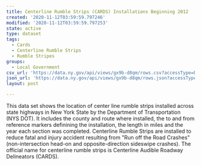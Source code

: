 ```yaml
---
title: Centerline Rumble Strips (CARDS) Installations Beginning 2012
created: '2020-11-12T03:59:59.797246'
modified: '2020-11-12T03:59:59.797253'
state: active
type: dataset
tags:
  - Cards
  - Centerline Rumble Strips
  - Rumble Stripes
groups:
  - Local Government
csv_url: 'https://data.ny.gov/api/views/gx9b-d8qm/rows.csv?accessType=DOWNLOAD'
json_url: 'https://data.ny.gov/api/views/gx9b-d8qm/rows.json?accessType=DOWNLOAD'
layout: post

---
```

This data set shows the location of center line rumble strips installed across state highways in New York State by the Department of Transportation (NYS DOT).  It  includes the county and route where installed, the to and from reference markers definining the installation, the length in miles and the year each section was completed. Centerline Rumble Strips are installed to reduce fatal and injury accident resulting from "Run off the Road Crashes" (non-intersection head-on and opposite-direction sideswipe crashes). The official name for centerline rumble strips is Centerline Audible Roadway Delineators (CARDS).
